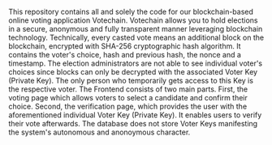 This repository contains all and solely the code for our blockchain-based online voting application Votechain.
Votechain allows you to hold elections in a secure, anonymous and fully transparent manner leveraging blockchain technology. 
Technically, every casted vote means an additional block on the blockchain, encrypted with SHA-256 cryptographic hash algorithm. It contains the voter's choice, hash and previous hash, the nonce and a timestamp. The election administrators are not able to see individual voter's choices since blocks can only be decrypted with the associated Voter Key (Private Key). The only person who temporarily gets access to this Key is the respective voter.
The Frontend consists of two main parts. First, the voting page which allows voters to select a candidate and confirm their choice. Second, the verification page, which provides the user with the aforementioned individual Voter Key (Private Key). It enables users to verify their vote afterwards. The database does not store Voter Keys manifesting the system's autonomous and anonoymous character.
